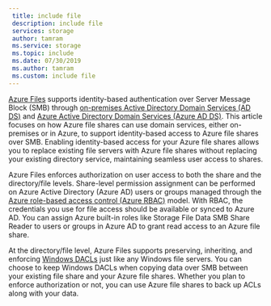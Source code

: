 ```yaml
---
 title: include file
 description: include file
 services: storage
 author: tamram
 ms.service: storage
 ms.topic: include
 ms.date: 07/30/2019
 ms.author: tamram
 ms.custom: include file
---
```


[Azure Files](../articles/storage/files/storage-files-introduction.md) supports identity-based authentication over Server Message Block (SMB) through [on-premises Active Directory Domain Services (AD DS)](https://docs.microsoft.com/windows-server/identity/ad-ds/get-started/virtual-dc/active-directory-domain-services-overview) and [Azure Active Directory Domain Services (Azure AD DS)](../articles/active-directory-domain-services/overview.md). This article focuses on how Azure file shares can use domain services, either on-premises or in Azure, to support identity-based access to Azure file shares over SMB. Enabling identity-based access for your Azure file shares allows you to replace existing file servers with Azure file shares without replacing your existing directory service, maintaining seamless user access to shares. 

Azure Files enforces authorization on user access to both the share and the directory/file levels. Share-level permission assignment can be performed on Azure Active Directory (Azure AD) users or groups managed through the [Azure role-based access control (Azure RBAC)](../articles/role-based-access-control/overview.md) model. With RBAC, the credentials you use for file access should be available or synced to Azure AD. You can assign Azure built-in roles like Storage File Data SMB Share Reader to users or groups in Azure AD to grant read access to an Azure file share.

At the directory/file level, Azure Files supports preserving, inheriting, and enforcing [Windows DACLs](https://docs.microsoft.com/windows/win32/secauthz/access-control-lists) just like any Windows file servers. You can choose to keep Windows DACLs when copying data over SMB between your existing file share and your Azure file shares. Whether you plan to enforce authorization or not, you can use Azure file shares to back up ACLs along with your data. 
